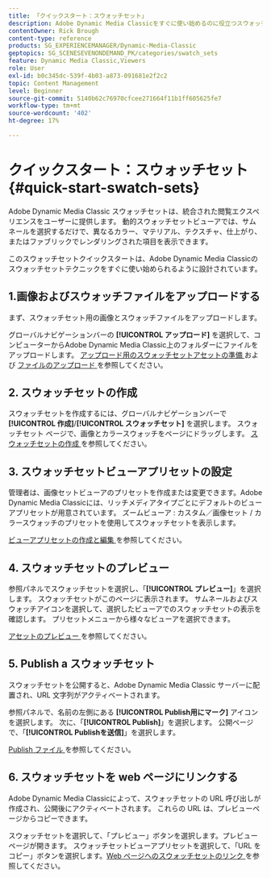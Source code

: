 ```yaml
---
title: 「クイックスタート：スウォッチセット」
description: Adobe Dynamic Media Classicをすぐに使い始めるのに役立つスウォッチセットの概要とクイックスタートです。
contentOwner: Rick Brough
content-type: reference
products: SG_EXPERIENCEMANAGER/Dynamic-Media-Classic
geptopics: SG_SCENESEVENONDEMAND_PK/categories/swatch_sets
feature: Dynamic Media Classic,Viewers
role: User
exl-id: b0c345dc-539f-4b03-a873-091681e2f2c2
topic: Content Management
level: Beginner
source-git-commit: 5140b62c76970cfcee271664f11b1ff605625fe7
workflow-type: tm+mt
source-wordcount: '402'
ht-degree: 17%

---
```


# クイックスタート：スウォッチセット{#quick-start-swatch-sets}

Adobe Dynamic Media Classic スウォッチセットは、統合された閲覧エクスペリエンスをユーザーに提供します。 動的スウォッチセットビューアでは、サムネールを選択するだけで、異なるカラー、マテリアル、テクスチャ、仕上がり、またはファブリックでレンダリングされた項目を表示できます。

このスウォッチセットクイックスタートは、Adobe Dynamic Media Classicのスウォッチセットテクニックをすぐに使い始められるように設計されています。

## 1.画像およびスウォッチファイルをアップロードする

まず、スウォッチセット用の画像とスウォッチファイルをアップロードします。

グローバルナビゲーションバーの **[!UICONTROL アップロード]** を選択して、コンピューターからAdobe Dynamic Media Classic上のフォルダーにファイルをアップロードします。 [ アップロード用のスウォッチセットアセットの準備 ](preparing-swatch-set-assets-upload.md#preparing-swatch-set-assets-for-upload) および [ ファイルのアップロード ](uploading-files.md#uploading-your-files) を参照してください。

## 2. スウォッチセットの作成

スウォッチセットを作成するには、グローバルナビゲーションバーで **[!UICONTROL 作成]**/**[!UICONTROL スウォッチセット]** を選択します。 スウォッチセット ページで、画像とカラースウォッチをページにドラッグします。 [ スウォッチセットの作成 ](creating-swatch-set.md#creating-a-swatch-set) を参照してください。

## 3. スウォッチセットビューアプリセットの設定

管理者は、画像セットビューアのプリセットを作成または変更できます。Adobe Dynamic Media Classicには、リッチメディアタイプごとにデフォルトのビューアプリセットが用意されています。 ズームビューア : カスタム／画像セット / カラースウォッチのプリセットを使用してスウォッチセットを表示します。

[ ビューアプリセットの作成と編集 ](application-setup.md#adding-and-editing-viewer-presets) を参照してください。

## 4. スウォッチセットのプレビュー

参照パネルでスウォッチセットを選択し、「**[!UICONTROL プレビュー]**」を選択します。 スウォッチセットがこのページに表示されます。 サムネールおよびスウォッチアイコンを選択して、選択したビューアでのスウォッチセットの表示を確認します。 プリセットメニューから様々なビューアを選択できます。

[ アセットのプレビュー ](previewing-asset.md#previewing-an-asset) を参照してください。

## 5. Publish a スウォッチセット

スウォッチセットを公開すると、Adobe Dynamic Media Classic サーバーに配置され、URL 文字列がアクティベートされます。

参照パネルで、名前の左側にある **[!UICONTROL Publish用にマーク]** アイコンを選択します。 次に、「**[!UICONTROL Publish]**」を選択します。 公開ページで、「**[!UICONTROL Publishを送信]**」を選択します。

[Publish ファイル ](publishing-files.md#publishing-files) を参照してください。

## 6. スウォッチセットを web ページにリンクする

Adobe Dynamic Media Classicによって、スウォッチセットの URL 呼び出しが作成され、公開後にアクティベートされます。 これらの URL は、プレビューページからコピーできます。

スウォッチセットを選択して、「プレビュー」ボタンを選択します。プレビューページが開きます。 スウォッチセットビューアプリセットを選択して、「URL をコピー」ボタンを選択します。[Web ページへのスウォッチセットのリンク ](linking-swatch-set-web-page.md#linking-a-swatch-set-to-a-web-page) を参照してください。
